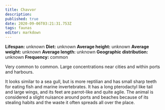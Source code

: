 ```yaml
---
title: Chavvor
description: 
published: true
date: 2020-09-06T03:21:31.753Z
tags: faunas 
editor: markdown
---
```

<!-- infobox starts -->
**Lifespan:** unknown
**Diet:** unknown
**Average height:** unknown
**Average weight:** unknown
**Average length:** unknown
**Geographic distribution:** unknown
**Frequency:** common
<!-- infobox ends -->

Very common to common. Large concentrations near cities and within ports and harbours.

It looks similar to a sea gull, but is more reptilian and has small sharp teeth for eating fish and marine invertebrates. It has a long pterodactyl like tail and large wings, and its feet are parrot-like and quite agile. The animal is considered a slight nuisance around ports and beaches because of its stealing habits and the waste it often spreads all over the place.